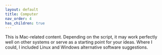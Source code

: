 ```yaml
---
layout: default
title: Computer
nav_order: 4
has_children: true
---
```


This is Mac-related content. Depending on the script, it may work perfectly well on other systems or serve as a starting point for your ideas. Where I could, I included Linux and Windows alternative software suggestions.
